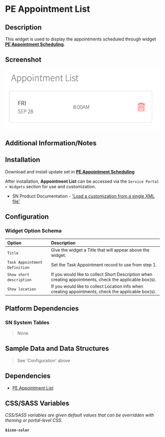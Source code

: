# PE Appointment List

## Description

This widget is used to display the appointments scheduled through widget **[PE Appointment Scheduling](https://github.com/platform-experience/serviceportal-widget-library/pe-appointment-scheduling)**.

## Screenshot

![PE appointment list](../images/pe-appointment-list.png)

## Additional Information/Notes


## Installation

Download and install update set in **[PE Appointment Scheduling](https://github.com/platform-experience/serviceportal-widget-library/pe-appointment-scheduling)**

After installation, **Appointment List** can be accessed via the `Service Portal > Widgets` section for use and customization.

* SN Product Documentation - ['Load a customization from a single XML file'](https://docs.servicenow.com/bundle/kingston-application-development/page/build/system-update-sets/task/t_SaveAnUpdateSetAsAnXMLFile.html)

## Configuration

### Widget Option Schema

| Option | Description |
| :--- | :--- |
| `Title` | Give the widget a Title that will appear above the widget. |
| `Task Appointment Definition` | Set the Task Appointment record to use from step 1. |
| `Show short description` | If you would like to collect Short Description when creating appointments, check the applicable box(s). |
| `Show location` | If you would like to collect Location info when creating appointments, check the applicable box(s). |



## Platform Dependencies

### SN System Tables

> None

## Sample Data and Data Structures

> See 'Configuration' above

## Dependencies

* [PE Appointment List](https://github.com/platform-experience/serviceportal-widget-library/blob/master/pe-appointment-list)


## CSS/SASS Variables

_CSS/SASS variables are given default values that can be overridden with theming or portal-level CSS._

**`$icon-color`**

